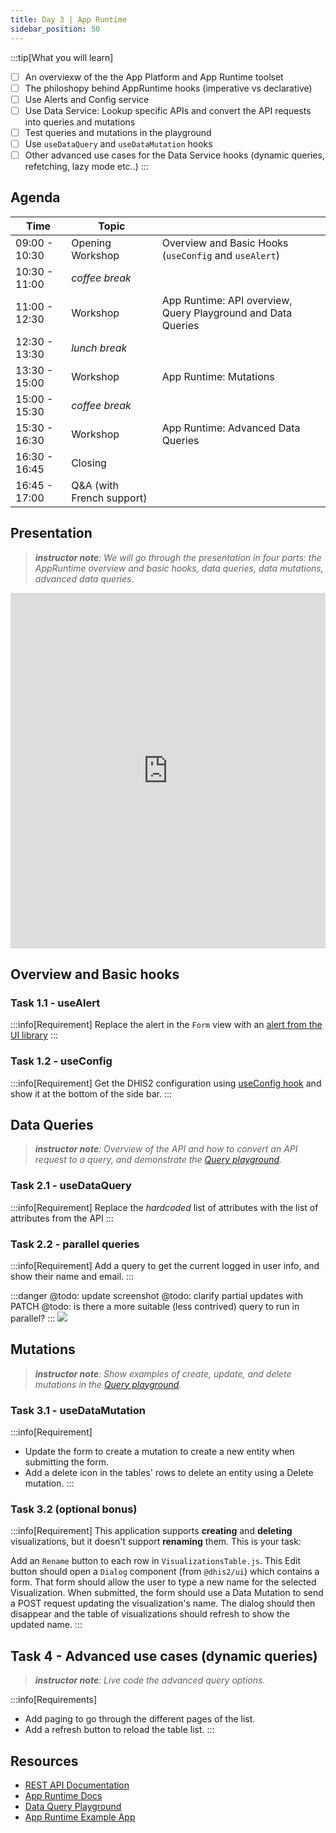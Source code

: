 ```yaml
---
title: Day 3 | App Runtime
sidebar_position: 50
---
```


:::tip[What you will learn]
- [ ] An overviexw of the the App Platform and App Runtime toolset
- [ ] The philoshopy behind AppRuntime hooks (imperative vs declarative)
- [ ] Use Alerts and Config service
- [ ] Use Data Service: Lookup specific APIs and convert the API requests into queries and mutations
- [ ] Test queries and mutations in the playground
- [ ] Use `useDataQuery` and `useDataMutation` hooks
- [ ] Other advanced use cases for the Data Service hooks (dynamic queries, refetching, lazy mode etc..)
:::

## Agenda
| Time | Topic | |
| --- | --- | --- |
| 09:00 - 10:30 | Opening Workshop | Overview and Basic Hooks (`useConfig` and `useAlert`) |
| 10:30 - 11:00 | _coffee break_ | |
| 11:00 - 12:30 | Workshop | App Runtime: API overview, Query Playground and Data Queries |
| 12:30 - 13:30 | _lunch break_ | |
| 13:30 - 15:00 | Workshop | App Runtime: Mutations |
| 15:00 - 15:30 | _coffee break_ | |
| 15:30 - 16:30 | Workshop | App Runtime: Advanced Data Queries |
| 16:30 - 16:45 | Closing | |
| 16:45 - 17:00 | Q&A (with French support) | |

## Presentation

> _**instructor note**: We will go through the presentation in four parts: the AppRuntime overview and basic hooks, data queries, data mutations, advanced data queries._

<iframe src="https://docs.google.com/presentation/d/e/2PACX-1vSdtSEOUIBoql2XTrjEQPndvb6BAjnqcGiqhk841tZRivnTMNpn0PSFUEMElj1TK83hNsgGe811Qgjw/embed?start=false&loop=false&delayms=3000" frameborder="0" width="100%" height="569" allowfullscreen="true" mozallowfullscreen="true" webkitallowfullscreen="true"></iframe>


## Overview and Basic hooks

### Task 1.1 - useAlert
:::info[Requirement]
Replace the alert in the `Form` view with an [alert from the UI library](https://ui.dhis2.nu/components/alertbar) 
::: 

### Task 1.2 - useConfig
:::info[Requirement]
Get the DHIS2 configuration using [useConfig hook](https://developers.dhis2.org/docs/app-runtime/hooks/useConfig) and show it at the bottom of the side bar.
::: 


## Data Queries

> _**instructor note**:  Overview of the API and how to convert an API request to a query, and demonstrate the [Query playground](https://runtime.dhis2.nu/playground/)._

### Task 2.1 - useDataQuery

:::info[Requirement]
Replace the _hardcoded_ list of attributes with the list of attributes from the API
:::

### Task 2.2 - parallel queries


:::info[Requirement]
Add a query to get the current logged in user info, and show their name and email. 
:::

:::danger
@todo: update screenshot
@todo: clarify partial updates with PATCH
@todo: is there a more suitable (less contrived) query to run in parallel?
:::
![](../assets/indicators.png)


## Mutations

> _**instructor note**:  Show examples of create, update, and delete mutations in the [Query playground](https://runtime.dhis2.nu/playground/)._


### Task 3.1 - useDataMutation

:::info[Requirement]
- Update the form to create a mutation to create a new entity when submitting the form.
- Add a delete icon in the tables' rows to delete an entity using a Delete mutation.
:::

### Task 3.2 (optional bonus)

:::info[Requirement]
This application supports **creating** and **deleting** visualizations, but it doesn't support **renaming** them.  This is your task:

Add an `Rename` button to each row in `VisualizationsTable.js`.  This Edit button should open a `Dialog` component (from `@dhis2/ui`) which contains a form.  That form should allow the user to type a new name for the selected Visualization.  When submitted, the form should use a Data Mutation to send a POST request updating the visualization's name.  The dialog should then disappear and the table of visualizations should refresh to show the updated name.
:::


## Task 4 - Advanced use cases (dynamic queries)

> _**instructor note**:  Live code the advanced query options._


:::info[Requirements]
- Add paging to go through the different pages of the list.
- Add a refresh button to reload the table list.
:::


## Resources

- [REST API Documentation](https://docs.dhis2.org/en/develop/using-the-api/dhis-core-version-master/introduction.html)
- [App Runtime Docs](https://developers.dhis2.org/docs/app-runtime/getting-started/)
- [Data Query Playground](https://runtime.dhis2.nu/playground)
- [App Runtime Example App](https://github.com/dhis2/app-runtime/tree/master/examples/cra)